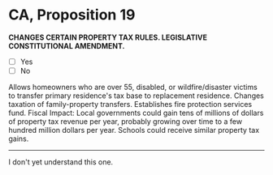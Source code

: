 # CA, Proposition 19

**CHANGES CERTAIN PROPERTY TAX RULES. LEGISLATIVE CONSTITUTIONAL AMENDMENT.**

- [ ] Yes
- [ ] No

Allows homeowners who are over 55, disabled, or wildfire/disaster victims to transfer primary residence's tax base to replacement residence. Changes taxation of family-property transfers. Establishes fire protection services fund. Fiscal Impact: Local governments could gain tens of millions of dollars of property tax revenue per year, probably growing over time to a few hundred million dollars per year. Schools could receive similar property tax gains.

---

I don't yet understand this one.

